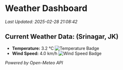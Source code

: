 
# Weather Dashboard

_Last Updated: 2025-02-28 21:08:42_

## Current Weather Data: (Srinagar, JK)
- **Temperature:** 3.2 °C ![Temperature Badge](https://img.shields.io/badge/Temperature-Low%20Temp-blue)
- **Wind Speed:** 4.0 km/h ![Wind Speed Badge](https://img.shields.io/badge/Wind%20Speed-Light%20Wind-blue)

*Powered by Open-Meteo API*
